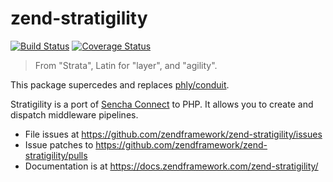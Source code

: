 # zend-stratigility

[![Build Status](https://secure.travis-ci.org/zendframework/zend-stratigility.svg?branch=master)](https://secure.travis-ci.org/zendframework/zend-stratigility)
[![Coverage Status](https://coveralls.io/repos/github/zendframework/zend-stratigility/badge.svg)](https://coveralls.io/github/zendframework/zend-stratigility)

> From "Strata", Latin for "layer", and "agility".

This package supercedes and replaces [phly/conduit](https://github.com/phly/conduit).

Stratigility is a port of [Sencha Connect](https://github.com/senchalabs/connect)
to PHP. It allows you to create and dispatch middleware pipelines.

- File issues at https://github.com/zendframework/zend-stratigility/issues
- Issue patches to https://github.com/zendframework/zend-stratigility/pulls
- Documentation is at https://docs.zendframework.com/zend-stratigility/
